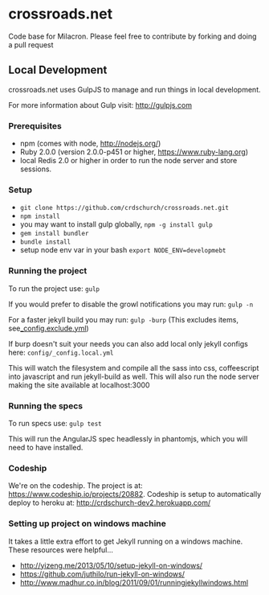 crossroads.net
==============

Code base for Milacron.
Please feel free to contribute by forking and doing a pull request

## Local Development
crossroads.net uses GulpJS to manage and run things in local development.

For more information about Gulp visit: http://gulpjs.com

### Prerequisites
* npm (comes with node, http://nodejs.org/)
* Ruby 2.0.0 (version 2.0.0-p451 or higher, https://www.ruby-lang.org)
* local Redis 2.0 or higher in order to run the node server and store sessions.

### Setup
* ```git clone https://github.com/crdschurch/crossroads.net.git```
* ```npm install```
* you may want to install gulp globally, ```npm -g install gulp```
* ```gem install bundler```
* ```bundle install```
* setup node env var in your bash ```export NODE_ENV=developmebt```

### Running the project
To run the project use: ```gulp```

If you would prefer to disable the growl notifications you may run: ```gulp -n```

For a faster jekyll build you may run: ```gulp -burp```
(This excludes items, see[_config.exclude.yml](https://github.com/crdschurch/crossroads.net/blob/master/config/_config.exclude.yml]))

If burp doesn't suit your needs you can also add local only jekyll configs here: ```config/_config.local.yml```

This will watch the filesystem and compile all the sass into css,
coffeescript into javascript and run jekyll-build as well. This will also run
the node server making the site available at localhost:3000

### Running the specs
To run specs use: ```gulp test```

This will run the AngularJS spec headlessly in phantomjs, which you will need to have installed.

### Codeship
We're on the codeship. The project is at: https://www.codeship.io/projects/20882. Codeship is setup to automatically deploy to heroku at: http://crdschurch-dev2.herokuapp.com/

### Setting up project on windows machine
It takes a little extra effort to get Jekyll running on a windows machine.  These resources were helpful...
* http://yizeng.me/2013/05/10/setup-jekyll-on-windows/
* https://github.com/juthilo/run-jekyll-on-windows/
* http://www.madhur.co.in/blog/2011/09/01/runningjekyllwindows.html
